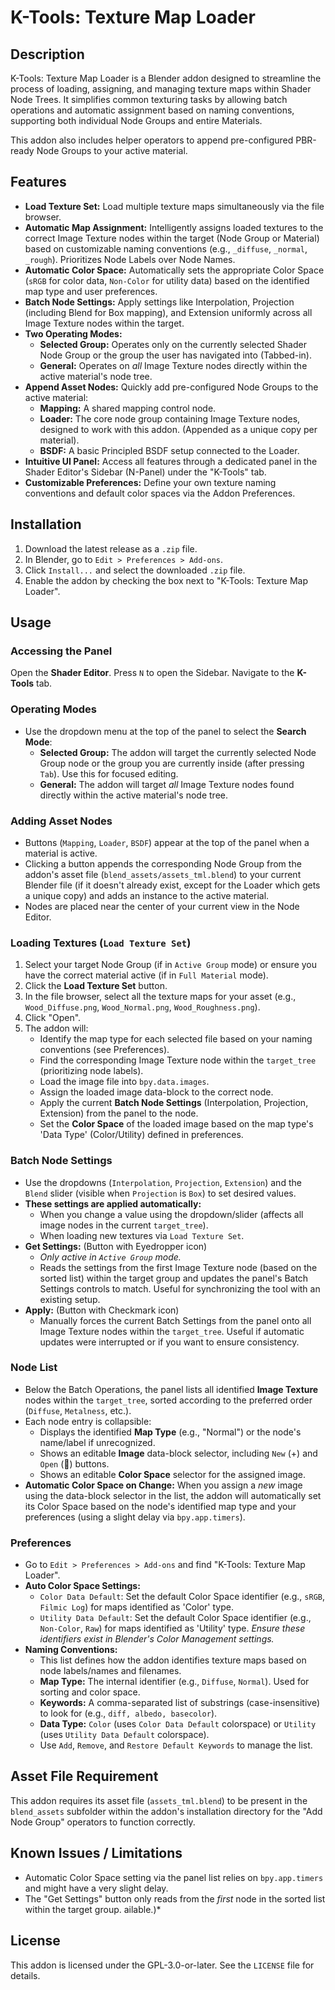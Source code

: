 # K-Tools: Texture Map Loader

## Description

K-Tools: Texture Map Loader is a Blender addon designed to streamline the process of loading, assigning, and managing texture maps within Shader Node Trees. It simplifies common texturing tasks by allowing batch operations and automatic assignment based on naming conventions, supporting both individual Node Groups and entire Materials.

This addon also includes helper operators to append pre-configured PBR-ready Node Groups to your active material.

## Features

* **Load Texture Set:** Load multiple texture maps simultaneously via the file browser.
* **Automatic Map Assignment:** Intelligently assigns loaded textures to the correct Image Texture nodes within the target (Node Group or Material) based on customizable naming conventions (e.g., `_diffuse`, `_normal`, `_rough`). Prioritizes Node Labels over Node Names.
* **Automatic Color Space:** Automatically sets the appropriate Color Space (`sRGB` for color data, `Non-Color` for utility data) based on the identified map type and user preferences.
* **Batch Node Settings:** Apply settings like Interpolation, Projection (including Blend for Box mapping), and Extension uniformly across all Image Texture nodes within the target.
* **Two Operating Modes:**
    * **Selected Group:** Operates only on the currently selected Shader Node Group or the group the user has navigated into (Tabbed-in).
    * **General:** Operates on *all* Image Texture nodes directly within the active material's node tree.
* **Append Asset Nodes:** Quickly add pre-configured Node Groups to the active material:
    * **Mapping:** A shared mapping control node.
    * **Loader:** The core node group containing Image Texture nodes, designed to work with this addon. (Appended as a unique copy per material).
    * **BSDF:** A basic Principled BSDF setup connected to the Loader.
* **Intuitive UI Panel:** Access all features through a dedicated panel in the Shader Editor's Sidebar (N-Panel) under the "K-Tools" tab.
* **Customizable Preferences:** Define your own texture naming conventions and default color spaces via the Addon Preferences.

## Installation

1.  Download the latest release as a `.zip` file.
2.  In Blender, go to `Edit > Preferences > Add-ons`.
3.  Click `Install...` and select the downloaded `.zip` file.
4.  Enable the addon by checking the box next to "K-Tools: Texture Map Loader".

## Usage

### Accessing the Panel

Open the **Shader Editor**. Press `N` to open the Sidebar. Navigate to the **K-Tools** tab.

### Operating Modes

* Use the dropdown menu at the top of the panel to select the **Search Mode**:
    * **Selected Group:** The addon will target the currently selected Node Group node or the group you are currently inside (after pressing `Tab`). Use this for focused editing.
    * **General:** The addon will target *all* Image Texture nodes found directly within the active material's node tree.

### Adding Asset Nodes

* Buttons (`Mapping`, `Loader`, `BSDF`) appear at the top of the panel when a material is active.
* Clicking a button appends the corresponding Node Group from the addon's asset file (`blend_assets/assets_tml.blend`) to your current Blender file (if it doesn't already exist, except for the Loader which gets a unique copy) and adds an instance to the active material.
* Nodes are placed near the center of your current view in the Node Editor.

### Loading Textures (`Load Texture Set`)

1.  Select your target Node Group (if in `Active Group` mode) or ensure you have the correct material active (if in `Full Material` mode).
2.  Click the **Load Texture Set** button.
3.  In the file browser, select all the texture maps for your asset (e.g., `Wood_Diffuse.png`, `Wood_Normal.png`, `Wood_Roughness.png`).
4.  Click "Open".
5.  The addon will:
    * Identify the map type for each selected file based on your naming conventions (see Preferences).
    * Find the corresponding Image Texture node within the `target_tree` (prioritizing node labels).
    * Load the image file into `bpy.data.images`.
    * Assign the loaded image data-block to the correct node.
    * Apply the current **Batch Node Settings** (Interpolation, Projection, Extension) from the panel to the node.
    * Set the **Color Space** of the loaded image based on the map type's 'Data Type' (Color/Utility) defined in preferences.

### Batch Node Settings

* Use the dropdowns (`Interpolation`, `Projection`, `Extension`) and the `Blend` slider (visible when `Projection` is `Box`) to set desired values.
* **These settings are applied automatically:**
    * When you change a value using the dropdown/slider (affects all image nodes in the current `target_tree`).
    * When loading new textures via `Load Texture Set`.
* **Get Settings:** (Button with Eyedropper icon)
    * *Only active in `Active Group` mode.*
    * Reads the settings from the first Image Texture node (based on the sorted list) within the target group and updates the panel's Batch Settings controls to match. Useful for synchronizing the tool with an existing setup.
* **Apply:** (Button with Checkmark icon)
    * Manually forces the current Batch Settings from the panel onto all Image Texture nodes within the `target_tree`. Useful if automatic updates were interrupted or if you want to ensure consistency.

### Node List

* Below the Batch Operations, the panel lists all identified **Image Texture** nodes within the `target_tree`, sorted according to the preferred order (`Diffuse`, `Metalness`, etc.).
* Each node entry is collapsible:
    * Displays the identified **Map Type** (e.g., "Normal") or the node's name/label if unrecognized.
    * Shows an editable **Image** data-block selector, including `New` (+) and `Open` (📂) buttons.
    * Shows an editable **Color Space** selector for the assigned image.
* **Automatic Color Space on Change:** When you assign a *new* image using the data-block selector in the list, the addon will automatically set its Color Space based on the node's identified map type and your preferences (using a slight delay via `bpy.app.timers`).

### Preferences

* Go to `Edit > Preferences > Add-ons` and find "K-Tools: Texture Map Loader".
* **Auto Color Space Settings:**
    * `Color Data Default`: Set the default Color Space identifier (e.g., `sRGB`, `Filmic Log`) for maps identified as 'Color' type.
    * `Utility Data Default`: Set the default Color Space identifier (e.g., `Non-Color`, `Raw`) for maps identified as 'Utility' type. *Ensure these identifiers exist in Blender's Color Management settings.*
* **Naming Conventions:**
    * This list defines how the addon identifies texture maps based on node labels/names and filenames.
    * **Map Type:** The internal identifier (e.g., `Diffuse`, `Normal`). Used for sorting and color space.
    * **Keywords:** A comma-separated list of substrings (case-insensitive) to look for (e.g., `diff, albedo, basecolor`).
    * **Data Type:** `Color` (uses `Color Data Default` colorspace) or `Utility` (uses `Utility Data Default` colorspace).
    * Use `Add`, `Remove`, and `Restore Default Keywords` to manage the list.

## Asset File Requirement

This addon requires its asset file (`assets_tml.blend`) to be present in the `blend_assets` subfolder within the addon's installation directory for the "Add Node Group" operators to function correctly.

## Known Issues / Limitations

* Automatic Color Space setting via the panel list relies on `bpy.app.timers` and might have a very slight delay.
* The "Get Settings" button only reads from the *first* node in the sorted list within the target group.
ailable.)*

## License

This addon is licensed under the GPL-3.0-or-later. See the `LICENSE` file for details.
